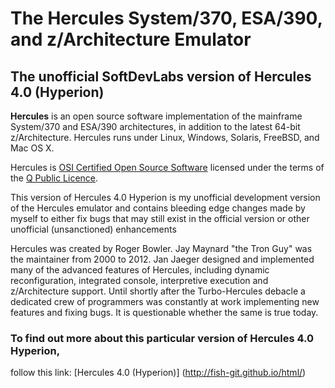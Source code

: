 # The Hercules System/370, ESA/390, and z/Architecture Emulator

## The unofficial SoftDevLabs version of Hercules 4.0 (Hyperion)

**Hercules** is an open source software implementation of the mainframe
System/370 and ESA/390 architectures, in addition to the latest 64-bit
z/Architecture. Hercules runs under Linux, Windows,
Solaris, FreeBSD,
and Mac OS X.

Hercules is [OSI Certified Open Source Software](http://www.opensource.org/)
licensed under the terms of the [Q Public Licence](http://fish-git.github.io/html/herclic.html).

This version of Hercules 4.0 Hyperion is my unofficial development version
of the Hercules emulator and contains bleeding edge changes made by myself
to either fix bugs that may still exist in the official version
or other unofficial (unsanctioned) enhancements

Hercules was created by Roger Bowler.
Jay Maynard "the Tron Guy" was the maintainer from 2000 to 2012.
Jan Jaeger designed and implemented many of the advanced features of
Hercules, including dynamic reconfiguration, integrated console,
interpretive execution and z/Architecture support. Until shortly after
the Turbo-Hercules debacle a dedicated crew of programmers was constantly
at work implementing new features and fixing bugs. It is questionable
whether the same is true today.

### To find out more about this particular version of Hercules 4.0 Hyperion,
follow this link: [Hercules 4.0 (Hyperion)] (http://fish-git.github.io/html/)
